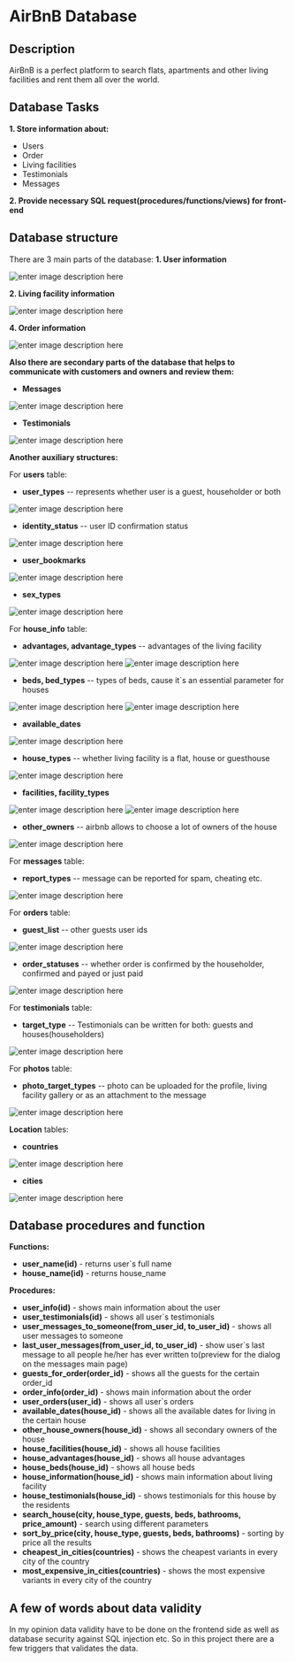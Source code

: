 ﻿# AirBnB Database

## Description
AirBnB is a perfect platform to search flats, apartments and other living facilities and rent them all over the world.
## Database Tasks

  **1. Store information about:**

 - Users
 - Order
 - Living facilities
 - Testimonials
 - Messages

**2. Provide necessary SQL request(procedures/functions/views) for front-end**

## Database structure

There are 3 main parts of the database:
 **1. User information**
 
 ![enter image description here](https://i.imgur.com/QwEV1fD.png)
 
 **2. Living facility information**
 
![enter image description here](https://i.imgur.com/xaZbvIF.png)

 **4. Order information**
 
 ![enter image description here](https://i.imgur.com/rwSm4EH.png)
 

**Also there are secondary parts of the database that helps to communicate with customers and owners and review them:**
 - **Messages**
 
![enter image description here](https://i.imgur.com/t3VYrMu.png)

 - **Testimonials**
 
 ![enter image description here](https://i.imgur.com/3VX5E7b.png)
 

**Another auxiliary structures:**

For **users** table:
 - **user_types** -- represents whether user is a guest, householder or both
 
 ![enter image description here](https://i.imgur.com/3tvOJ1l.png)
 
 - **identity_status** -- user ID confirmation status
 
![enter image description here](https://i.imgur.com/fZSo2Ms.png)

 - **user_bookmarks**
 
![enter image description here](https://i.imgur.com/Iec3QEQ.png)

 - **sex_types**
 
![enter image description here](https://i.imgur.com/z8Nzic6.png)


For **house_info** table:
 - **advantages, advantage_types** -- advantages of the living facility
 
![enter image description here](https://i.imgur.com/PHGNg1O.png)
![enter image description here](https://i.imgur.com/U6nUMMC.png)

 - **beds, bed_types** -- types of beds, cause it`s an essential parameter for houses
 
![enter image description here](https://i.imgur.com/Y4Xsvrm.png)
![enter image description here](https://i.imgur.com/ycI88Ob.png)

 - **available_dates**
 
![enter image description here](https://i.imgur.com/S7QTIwk.png)

 - **house_types** -- whether living facility is a flat, house or guesthouse
 
 ![enter image description here](https://i.imgur.com/L0Y8FBO.png)
 
 - **facilities, facility_types**
 
![enter image description here](https://i.imgur.com/Ynm4X0X.png)
![enter image description here](https://i.imgur.com/CNg5zGM.png)

 - **other_owners** -- airbnb allows to choose a lot of owners of the house
 
![enter image description here](https://i.imgur.com/JXbHK0e.png)

For **messages** table: 

 - **report_types** -- message can be reported for spam, cheating etc.
 
![enter image description here](https://i.imgur.com/QIsTYdp.png)

For **orders** table:

 - **guest_list** -- other guests user ids
 
![enter image description here](https://i.imgur.com/kPV4HpH.png)

 - **order_statuses** -- whether order is confirmed by the householder, confirmed and payed or just paid
 
 ![enter image description here](https://i.imgur.com/ntSz5v2.png)

For **testimonials** table:

 - **target_type** -- Testimonials can be written for both: guests and houses(householders)
 
![enter image description here](https://i.imgur.com/lfCEgEZ.png)

For **photos** table:
 - **photo_target_types** -- photo can be uploaded for the profile, living facility gallery or as an attachment to the message
 
 ![enter image description here](https://i.imgur.com/Bchk3UE.png)

**Location** tables:
 - **countries**
 
![enter image description here](https://i.imgur.com/AsSNvxz.png)

 - **cities**
 
![enter image description here](https://i.imgur.com/an7MNlz.png)

## Database procedures and function
**Functions:**
 - **user_name(id)** - returns user`s full name
 - **house_name(id)** - returns house_name

**Procedures:**

 - **user_info(id)** - shows main information about the user
 - **user_testimonials(id)** - shows all user`s testimonials
 - **user_messages_to_someone(from_user_id, to_user_id)** - shows all user messages to someone
 - **last_user_messages(from_user_id, to_user_id)** - show user`s last message to all people he/her has ever written to(preview for the dialog on the messages main page)
 - **guests_for_order(order_id)** - shows all the guests for the certain order_id
 - **order_info(order_id)** - shows main information about the order
 - **user_orders(user_id)** - shows all user`s orders
 - **available_dates(house_id)** - shows all the available dates for living in the certain house
 - **other_house_owners(house_id)** - shows all secondary owners of the house
 - **house_facilities(house_id)** - shows all house facilities
 - **house_advantages(house_id)** - shows all house advantages
 - **house_beds(house_id)** - shows all house beds
 - **house_information(house_id)** - shows main information about living facility
 - **house_testimonials(house_id)** - shows testimonials for this house by the residents
 -  **search_house(city, house_type, guests, beds, bathrooms, price_amount)** - search using different parameters
 - **sort_by_price(city, house_type, guests, beds, bathrooms)** - sorting by price all the results
 - **cheapest_in_cities(countries)** - shows the cheapest variants in every city of the country
 - **most_expensive_in_cities(countries)** - shows the most expensive variants in every city of the country

## A few of words about data validity
In my opinion data validity have to be done on the frontend side as well as database security against SQL injection etc. So in this project there are a few triggers that validates the data.

